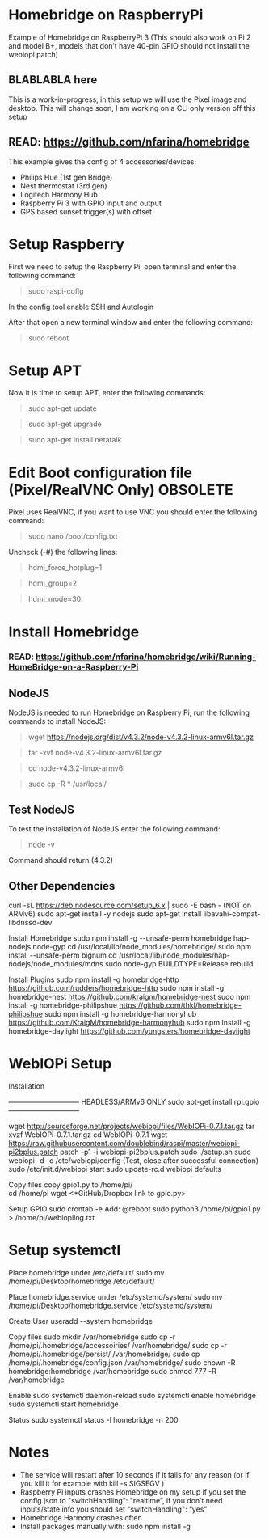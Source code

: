 # Homebridge on RaspberryPi

Example of Homebridge on RaspberryPi 3 (This should also work on Pi 2 and model B+, models that don’t have 40-pin GPIO should not install the webiopi patch)

## BLABLABLA here

This is a work-in-progress, in this setup we will use the Pixel image and desktop. This will change soon, I am working on a CLI only version off this setup

## READ: https://github.com/nfarina/homebridge

This example gives the config of 4 accessories/devices; 
- Philips Hue (1st gen Bridge)
- Nest thermostat (3rd gen)
- Logitech Harmony Hub
- Raspberry Pi 3 with GPIO input and output
- GPS based sunset trigger(s) with offset




# Setup Raspberry

First we need to setup the Raspberry Pi, open terminal and enter the following command:

> sudo raspi-cofig

In the config tool enable SSH and Autologin

After that open a new terminal window and enter the following command:

> sudo reboot

# Setup APT

Now it is time to setup APT, enter the following commands:

> sudo apt-get update

> sudo apt-get upgrade

> sudo apt-get install netatalk

# Edit Boot configuration file (Pixel/RealVNC Only) OBSOLETE

Pixel uses RealVNC, if you want to use VNC you should enter the following command:

> sudo nano /boot/config.txt

Uncheck (-#) the following lines:

> hdmi_force_hotplug=1

> hdmi_group=2

> hdmi_mode=30



# Install Homebridge

### READ: https://github.com/nfarina/homebridge/wiki/Running-HomeBridge-on-a-Raspberry-Pi

## NodeJS

NodeJS is needed to run Homebridge on Raspberry Pi, run the following commands to install NodeJS:

> wget https://nodejs.org/dist/v4.3.2/node-v4.3.2-linux-armv6l.tar.gz 

> tar -xvf node-v4.3.2-linux-armv6l.tar.gz 

> cd node-v4.3.2-linux-armv6l

> sudo cp -R * /usr/local/

## Test NodeJS

To test the installation of NodeJS enter the following command:

> node -v

Command should return (4.3.2)

## Other Dependencies

curl -sL https://deb.nodesource.com/setup_6.x | sudo -E bash -     (NOT on ARMv6)
sudo apt-get install -y nodejs
sudo apt-get install libavahi-compat-libdnssd-dev

Install Homebridge
sudo npm install -g --unsafe-perm homebridge hap-nodejs node-gyp
cd /usr/local/lib/node_modules/homebridge/
sudo npm install --unsafe-perm bignum
cd /usr/local/lib/node_modules/hap-nodejs/node_modules/mdns
sudo node-gyp BUILDTYPE=Release rebuild

Install Plugins
sudo npm install -g homebridge-http			https://github.com/rudders/homebridge-http
sudo npm install -g homebridge-nest			https://github.com/kraigm/homebridge-nest
sudo npm install -g homebridge-philipshue		https://github.com/thkl/homebridge-philipshue
sudo npm install -g homebridge-harmonyhub	https://github.com/KraigM/homebridge-harmonyhub
sudo npm Install -g homebridge-daylight		https://github.com/yungsters/homebridge-daylight

# WebIOPi Setup

Installation

——————————
HEADLESS/ARMv6 ONLY
sudo apt-get install rpi.gpio <MAYBE sudo apt-get install python-rpi.gpio>
——————————

wget http://sourceforge.net/projects/webiopi/files/WebIOPi-0.7.1.tar.gz
tar xvzf WebIOPi-0.7.1.tar.gz
cd WebIOPi-0.7.1
wget https://raw.githubusercontent.com/doublebind/raspi/master/webiopi-pi2bplus.patch
patch -p1 -i webiopi-pi2bplus.patch
sudo ./setup.sh
sudo webiopi -d -c /etc/webiopi/config (Test, close after successful connection)
sudo /etc/init.d/webiopi start
sudo update-rc.d webiopi defaults

Copy files
copy gpio1.py to /home/pi/  
cd /home/pi
wget <*GitHub/Dropbox link to gpio.py>

Setup GPIO
sudo crontab -e
Add: @reboot sudo python3 /home/pi/gpio1.py > /home/pi/webiopilog.txt


# Setup systemctl

Place homebridge under /etc/default/
sudo mv /home/pi/Desktop/homebridge /etc/default/

Place homebridge.service under /etc/systemd/system/
sudo mv /home/pi/Desktop/homebridge.service /etc/systemd/system/ 

Create User
useradd --system homebridge

Copy files
sudo mkdir /var/homebridge
sudo cp -r /home/pi/.homebridge/accessoiries/ /var/homebridge/
sudo cp -r /home/pi/.homebridge/persist/ /var/homebridge/
sudo cp /home/pi/.homebridge/config.json /var/homebridge/
sudo chown -R homebridge:homebridge /var/homebridge
sudo chmod 777 -R /var/homebridge

Enable
sudo systemctl daemon-reload
sudo systemctl enable homebridge
sudo systemctl start homebridge

Status
sudo systemctl status -l homebridge -n 200

# Notes
* The service will restart after 10 seconds if it fails for any reason (or if you kill it for example with kill -s SIGSEGV <pid>)
* Raspberry Pi inputs crashes Homebridge on my setup if you set the config.json to "switchHandling": "realtime”, if you don’t need inputs/state info you should set "switchHandling": “yes”
* Homebridge Harmony crashes often
* Install packages manually with: sudo npm install -g <FOLDERNAME>

